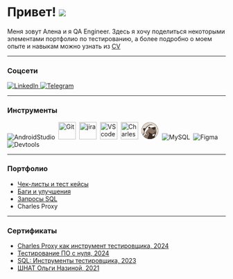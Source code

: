 <h1>
  Привет!
  <img src="https://media.giphy.com/media/hvRJCLFzcasrR4ia7z/giphy.gif" width="30px"/>
</h1>
Меня зовут Алена и я QA Engineer. Здесь я хочу поделиться некоторыми элементами портфолио по тестированию, а более подробно о моем опыте и навыкам можно узнать из <a href="https://docs.google.com/document/d/11bJt0FqSYUk3LOryaEMa4bf5tpM0DNpmVYW2-TXsVwY/edit?pli=1#heading=h.78rlvk1sif5a" rel="noflow">CV</a>

---
### Соцсети
<div id="badges">
  <p>
  <a href="https://www.linkedin.com/in/alena-guraleva-004272212" rel="nofollow">
  <img src="https://camo.githubusercontent.com/78105bdf0d6f21a8c0e495de1434a8afec1f4f7f789bd1813c87e46cf0e43187/68747470733a2f2f696d672e69636f6e73382e636f6d2f3f73697a653d3531322669643d313339333026666f726d61743d706e67" title="LinkedIn"  alt="LinkedIn" width="40" height="40"/>
  </a>
  <a href="https://t.me/AlenaGuraleva" rel="nofollow">
  <img src="https://camo.githubusercontent.com/fcbf048deb1f46a9fdfea57f18321f6e641acb024cbe91522b2fb1534803251c/68747470733a2f2f696d672e69636f6e73382e636f6d2f3f73697a653d3531322669643d363333303626666f726d61743d706e67" title="Telegram"  alt="Telegram" width="40"/>
  </a>
</p>
</div>

---
### Инструменты
<div>
  <img src="https://camo.githubusercontent.com/e70b799e72de2cbcbdfc253cc4dfd3fb42eb4923972611b9e68f206b4bdff88f/68747470733a2f2f63646e2e6a7364656c6976722e6e65742f67682f64657669636f6e732f64657669636f6e2f69636f6e732f616e64726f696473747564696f2f616e64726f696473747564696f2d6f726967696e616c2e737667" title="AndroidStudio"  alt="AndroidStudio" width="40" height="40"/>&nbsp;
  <img src="https://camo.githubusercontent.com/15166a15835f145259844be455ab5945594a70c48a3090aa83d193bd5e3e9bc5/68747470733a2f2f63646e2e6a7364656c6976722e6e65742f67682f64657669636f6e732f64657669636f6e2f69636f6e732f6769742f6769742d6f726967696e616c2e737667" title="Git" **alt="Git" width="40" height="40"/>&nbsp;
  <img src="https://camo.githubusercontent.com/846a58b5795502a7f7b4016dd2c934bad2d3b80341db7ce9fc0ada3c8a1ac2d3/68747470733a2f2f63646e2e6a7364656c6976722e6e65742f67682f64657669636f6e732f64657669636f6e2f69636f6e732f6a6972612f6a6972612d6f726967696e616c2e737667" title="jira" **alt="jira" width="40" height="40"/>&nbsp;
  <img src="https://camo.githubusercontent.com/f39f203ca1defeb47e3505ef9044d3303c038c60de7e67f6c229992602e59128/68747470733a2f2f63646e2e6a7364656c6976722e6e65742f67682f64657669636f6e732f64657669636f6e2f69636f6e732f7673636f64652f7673636f64652d6f726967696e616c2e737667" title="VScode" **alt="VScode" width="40" height="40"/>&nbsp;
  <img src="https://camo.githubusercontent.com/51853941260ae860198fc42caf94c597eba7dc12e6f8d3caf65df49c1b6e82b6/68747470733a2f2f63646e2e69636f6e2d69636f6e732e636f6d2f69636f6e73322f333035332f504e472f3531322f636861726c65735f70726f78795f6d61636f735f6269677375725f69636f6e5f3139303330322e706e67" title="Charles Proxy" **alt="Charles Proxy" width="40" height="40"/>&nbsp;
  <img src="https://raw.githubusercontent.com/devicons/devicon/6910f0503efdd315c8f9b858234310c06e04d9c0/icons/dbeaver/dbeaver-original.svg" title="dbeaver"  alt="dbeaver" width="40" height="40"/>&nbsp;
  <img src="https://camo.githubusercontent.com/8b690f4dff81513c7425f3b8f6e66b34a1dea43e22562037eeb5449d18571c89/68747470733a2f2f63646e2e6a7364656c6976722e6e65742f67682f64657669636f6e732f64657669636f6e2f69636f6e732f6d7973716c2f6d7973716c2d6f726967696e616c2e737667" title="MySQL"  alt="MySQL" width="40" height="40"/>&nbsp;
    <img src="https://camo.githubusercontent.com/e39dd3b8f4afd6976f4978888b37cdaf52b825afb08eb36c99d92e2e63562553/68747470733a2f2f63646e2e6a7364656c6976722e6e65742f67682f64657669636f6e732f64657669636f6e2f69636f6e732f6669676d612f6669676d612d6f726967696e616c2e737667" title="Figma"  alt="Figma" width="40" height="40"/>&nbsp;
    <img src="https://camo.githubusercontent.com/25f6f3de7ca12c8c300b6f0a7b37c48c1e6176ded2f38d770a9d5e9b9d24fce7/68747470733a2f2f64333377756272666b69306c36382e636c6f756466726f6e742e6e65742f333862356339353361343636373336363638356435356462353564303537633836646231666335342f61306664632f7374617469632f61636165366232346439343033343736363163613930316561303766343763312f6368726f6d652d6465762d6c6f676f2d69636f6e2e706e67" title="Devtools"  alt="Devtools" width="40" height="40"/>&nbsp;
  
</div>

---
### Портфолио
- <a href="https://docs.google.com/spreadsheets/d/1mpZ3oiLvxZheZjoavP4gjw702SSxgBgVoyeCQ1H_AfE/edit?usp=sharing" rel="noflow">Чек-листы и тест кейсы</a> 
- <a href="https://docs.google.com/spreadsheets/d/17x36LYvE2l6p0XiNyBrI8-Onwf22PNtKftDKa9ZF4cA/edit?usp=sharing" rel="noflow">Баги и улучшения</a>
- <a href="https://docs.google.com/spreadsheets/d/1uEF_Io-zUWGaIqqR6jPPL1h94y4L6tpOyzlU5fYNxjk/edit?usp=sharing" rel="noflow">Запросы SQL</a>
- Charles Proxy


---
### Сертификаты
- <a href="" rel="noflow">Charles Proxy как инструмент тестировщика, 2024</a>
- <a href="https://stepik.org/cert/2550041" rel="noflow">Тестирование ПО с нуля, 2024</a>
- <a href="https://cert.software-testing.ru/362631680301728336" rel="noflow">SQL: Инструменты тестировщика, 2023</a>
- <a href="https://cert.software-testing.ru/294726115843375617" rel="noflow">ШНАТ Ольги Назиной, 2021</a>